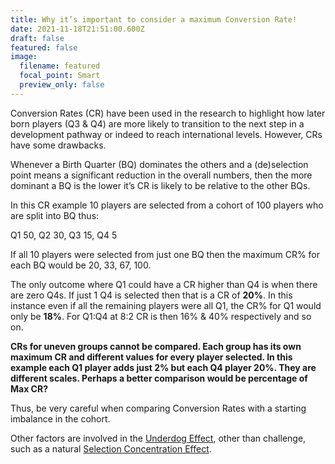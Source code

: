 ```yaml
---
title: Why it’s important to consider a maximum Conversion Rate!
date: 2021-11-18T21:51:00.600Z
draft: false
featured: false
image:
  filename: featured
  focal_point: Smart
  preview_only: false
---
```

Conversion Rates (CR) have been used in the research to highlight how later born players (Q3 & Q4) are more likely to transition to the next step in a development pathway or indeed to reach international levels. However, CRs have some drawbacks.

Whenever a Birth Quarter (BQ) dominates the others and a (de)selection point means a significant reduction in the overall numbers, then the more dominant a BQ is the lower it’s CR is likely to be relative to the other BQs.

In this CR example 10 players are selected from a cohort of 100 players who are split into BQ thus:

Q1 50, Q2 30, Q3 15, Q4 5

If all 10 players were selected from just one BQ then the maximum CR% for each BQ would be 20, 33, 67, 100.

The only outcome where Q1 could have a CR higher than Q4 is when there are zero Q4s. If just 1 Q4 is selected then that is a CR of **20%**. In this instance even if all the remaining players were all Q1, the CR% for Q1 would only be **18%**. For Q1:Q4 at 8:2 CR is then 16% & 40% respectively and so on. 

**CRs for uneven groups cannot be compared. Each group has its own maximum CR and different values for every player selected. In this example each Q1 player adds just 2% but each Q4 player 20%. They are different scales. Perhaps a better comparison would be percentage of Max CR?**

Thus, be very careful when comparing Conversion Rates with a starting imbalance in the cohort. 

Other factors are involved in the [Underdog Effect](https://onemoresummer.co.uk/post/what-is-the-underdog-effect/), other than challenge, such as a natural [Selection Concentration Effect](https://onemoresummer.co.uk/post/is-the-selection-concentration-effect-a-large-part-of-the-underdog-effect/).